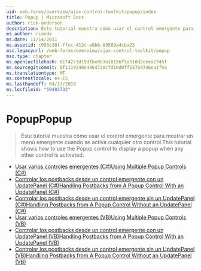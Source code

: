 ```yaml
---
uid: web-forms/overview/ajax-control-toolkit/popup/index
title: Popup | Microsoft Docs
author: rick-anderson
description: Este tutorial muestra cómo usar el control emergente para mostrar un menú emergente cuando se activa cualquier otro control.
ms.author: riande
ms.date: 11/14/2011
ms.assetid: c993c38f-ffcc-412c-a8bb-09569a4cba23
msc.legacyurl: /web-forms/overview/ajax-control-toolkit/popup
msc.type: chapter
ms.openlocfilehash: 61f4273d19dfbe0e3a10156f5a510d2ceea2745f
ms.sourcegitcommit: 0f1119340e4464720cfd16d0ff15764746ea1fea
ms.translationtype: MT
ms.contentlocale: es-ES
ms.lasthandoff: 04/17/2019
ms.locfileid: "59403732"
---
```

# <a name="popup"></a><span data-ttu-id="f599c-103">Popup</span><span class="sxs-lookup"><span data-stu-id="f599c-103">Popup</span></span>

> <span data-ttu-id="f599c-104">Este tutorial muestra cómo usar el control emergente para mostrar un menú emergente cuando se activa cualquier otro control.</span><span class="sxs-lookup"><span data-stu-id="f599c-104">This tutorial shows how to use the Popup control to display a popup when any other control is activated.</span></span>


- [<span data-ttu-id="f599c-105">Usar varios controles emergentes (C#)</span><span class="sxs-lookup"><span data-stu-id="f599c-105">Using Multiple Popup Controls (C#)</span></span>](using-multiple-popup-controls-cs.md)
- [<span data-ttu-id="f599c-106">Controlar los postbacks desde un control emergente con un UpdatePanel (C#)</span><span class="sxs-lookup"><span data-stu-id="f599c-106">Handling Postbacks from A Popup Control With an UpdatePanel (C#)</span></span>](handling-postbacks-from-a-popup-control-with-an-updatepanel-cs.md)
- [<span data-ttu-id="f599c-107">Controlar los postbacks desde un control emergente sin un UpdatePanel (C#)</span><span class="sxs-lookup"><span data-stu-id="f599c-107">Handling Postbacks from A Popup Control Without an UpdatePanel (C#)</span></span>](handling-postbacks-from-a-popup-control-without-an-updatepanel-cs.md)
- [<span data-ttu-id="f599c-108">Usar varios controles emergentes (VB)</span><span class="sxs-lookup"><span data-stu-id="f599c-108">Using Multiple Popup Controls (VB)</span></span>](using-multiple-popup-controls-vb.md)
- [<span data-ttu-id="f599c-109">Controlar los postbacks desde un control emergente con un UpdatePanel (VB)</span><span class="sxs-lookup"><span data-stu-id="f599c-109">Handling Postbacks from A Popup Control With an UpdatePanel (VB)</span></span>](handling-postbacks-from-a-popup-control-with-an-updatepanel-vb.md)
- [<span data-ttu-id="f599c-110">Controlar los postbacks desde un control emergente sin un UpdatePanel (VB)</span><span class="sxs-lookup"><span data-stu-id="f599c-110">Handling Postbacks from A Popup Control Without an UpdatePanel (VB)</span></span>](handling-postbacks-from-a-popup-control-without-an-updatepanel-vb.md)
